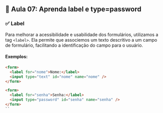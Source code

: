 ## 📝 Aula 07: Aprenda label e type=password

### ✅ Label

Para melhorar a acessibilidade e usabilidade dos formulários, utilizamos a tag `<label>`. Ela permite que associemos um texto descritivo a um campo de formulário, facilitando a identificação do campo para o usuário.

#### Exemplos:

```html
<form>
  <label for="nome">Nome:</label>
  <input type="text" id="nome" name="nome" />
</form>
```

```html
<form>
  <label for="senha">Senha:</label>
  <input type="password" id="senha" name="senha" />
</form>
``
```
